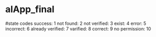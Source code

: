 # alApp_final

#state codes
  success: 1
  not found: 2
  not verified: 3
  exist: 4
  error: 5
  incorrect: 6
  already verified: 7
  varified: 8
  correct: 9
  no permission: 10
